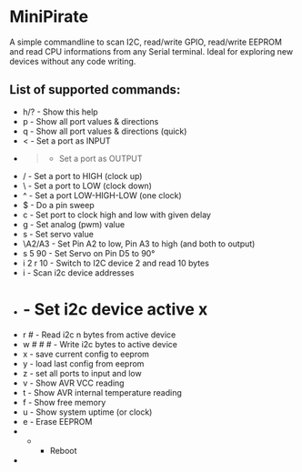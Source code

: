 MiniPirate
==========

A simple commandline to scan I2C, read/write GPIO, read/write EEPROM and read CPU informations from any Serial terminal. Ideal for exploring new devices without any code writing.

List of supported commands:
---------------------------
+ h/? - Show this help
+ p - Show all port values & directions
+ q - Show all port values & directions (quick)
+ < - Set a port as INPUT
+ > - Set a port as OUTPUT
+ / - Set a port to HIGH (clock up)
+ \ - Set a port to LOW (clock down)
+ ^ - Set a port LOW-HIGH-LOW (one clock)
+ $ - Do a pin sweep
+ c - Set port to clock high and low with given delay
+ g - Set analog (pwm) value
+ s - Set servo value
+ \A2/A3 - Set Pin A2 to low, Pin A3 to high (and both to output)
+ s 5 90 - Set Servo on Pin D5 to 90°
+ i 2 r 10 - Switch to I2C device 2 and read 10 bytes
+ i - Scan i2c device addresses
+ # - Set i2c device active x 
+ r # - Read i2c n bytes from active device
+ w # # # - Write i2c bytes to active device
+ x - save current config to eeprom
+ y - load last config from eeprom
+ z - set all ports to input and low
+ v - Show AVR VCC reading
+ t - Show AVR internal temperature reading
+ f - Show free memory
+ u - Show system uptime (or clock)
+ e - Erase EEPROM
+ * - Reboot
+ 